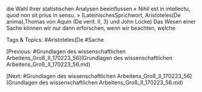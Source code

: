 die Wahl Ihrer statistischen Analysen 
beeinflussen.« Nihil est in intellectu, quod non sit prius in sensu. »
(LateinischesSprichwort, Aristoteles(De anima),Thomas von Aquin (De verit. II, 3) und John Locke)
Das Wesen einer Sache können wir 
nur dann erforschen, wenn wir beachten, welche 

   Tags & Topics:
   #Aristoteles(De
   #Sache

[Previous: #Grundlagen des wissenschaftlichen Arbeitens_Groß_II_170223_56](Grundlagen des wissenschaftlichen Arbeitens_Groß_II_170223_56.md)

[Next: #Grundlagen des wissenschaftlichen Arbeitens_Groß_II_170223_56](Grundlagen des wissenschaftlichen Arbeitens_Groß_II_170223_56.md)